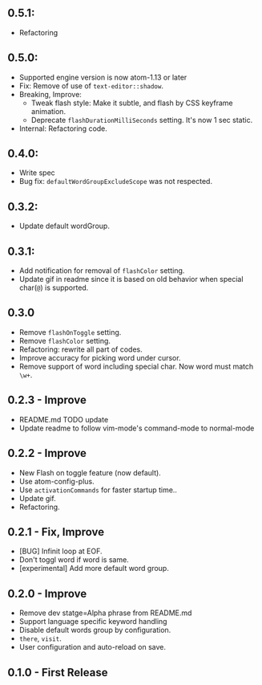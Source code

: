 ## 0.5.1:
- Refactoring

## 0.5.0:
- Supported engine version is now atom-1.13 or later
- Fix: Remove of use of `text-editor::shadow`.
- Breaking, Improve:
  - Tweak flash style: Make it subtle, and flash by CSS keyframe animation.
  - Deprecate `flashDurationMilliSeconds` setting. It's now 1 sec static.
- Internal: Refactoring code.

## 0.4.0:
- Write spec
- Bug fix: `defaultWordGroupExcludeScope` was not respected.

## 0.3.2:
- Update default wordGroup.

## 0.3.1:
- Add notification for removal of `flashColor` setting.
- Update gif in readme since it is based on old behavior when special char(`@`) is supported.

## 0.3.0
- Remove `flashOnToggle` setting.
- Remove `flashColor` setting.
- Refactoring: rewrite all part of codes.
- Improve accuracy for picking word under cursor.
- Remove support of word including special char. Now word must match `\w+`.

## 0.2.3 - Improve
- README.md TODO update
- Update readme to follow vim-mode's command-mode to normal-mode

## 0.2.2 - Improve
- New Flash on toggle feature (now default).
- Use atom-config-plus.
- Use `activationCommands` for faster startup time..
- Update gif.
- Refactoring.

## 0.2.1 - Fix, Improve
- [BUG] Infinit loop at EOF.
- Don't toggl word if word is same.
- [experimental] Add more default word group.

## 0.2.0 - Improve
- Remove dev statge=Alpha phrase from README.md
- Support language specific keyword handling
- Disable default words group by configuration.
- `there`, `visit`.
- User configuration and auto-reload on save.

## 0.1.0 - First Release
